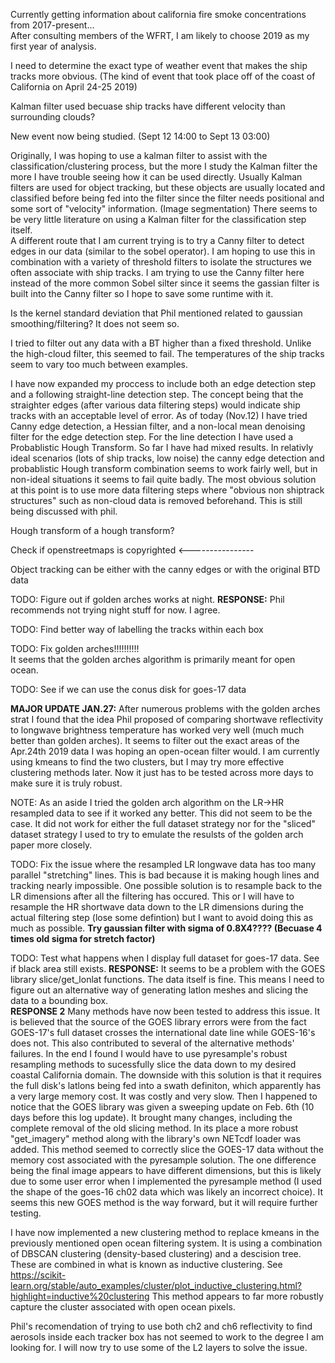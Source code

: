 Currently getting information about california fire smoke concentrations from 2017-present... <br>
After consulting members of the WFRT, I am likely to choose 2019 as my first year of analysis. <br>

I need to determine the exact type of weather event that makes the ship tracks more obvious. (The kind of event that took place off of the coast of California on April 24-25 2019) <br>

Kalman filter used becuase ship tracks have different velocity than surrounding clouds? <br>

New event now being studied. (Sept 12 14:00 to Sept 13 03:00) <br>

Originally, I was hoping to use a kalman filter to assist with the classification/clustering process, but the more I study the Kalman filter the more I have trouble seeing how it can be used directly. Usually Kalman filters are used for object tracking, but these objects are usually located and classified before being fed into the filter since the filter needs positional and some sort of "velocity" information. (Image segmentation) There seems to be very little literature on using a Kalman filter for the classification step itself. <br>
A different route that I am current trying is to try a Canny filter to detect edges in our data (similar to the sobel operator). I am hoping to use this in combination with a variety of threshold filters to isolate the structures we often associate with ship tracks. I am trying to use the Canny filter here instead of the more common Sobel silter since it seems the gassian filter is built into the Canny filter so I hope to save some runtime with it. <br>

Is the kernel standard deviation that Phil mentioned related to gaussian smoothing/filtering? It does not seem so. <br>

I tried to filter out any data with a BT higher than a fixed threshold. Unlike the high-cloud filter, this seemed to fail. The temperatures of the ship tracks seem to vary too much between examples. <br>

I have now expanded my proccess to include both an edge detection step and a following straight-line detection step. The concept being that the straighter edges (after various data filtering steps) would indicate ship tracks with an acceptable level of error. As of today (Nov.12) I have tried Canny edge detection, a Hessian filter, and a non-local mean denoising filter for the edge detection step. For the line detection I have used a Probablistic Hough Transform. So far I have had mixed results. In relativly ideal scenarios (lots of ship tracks, low noise) the canny edge detection and probablistic Hough transform combination seems to work fairly well, but in non-ideal situations it seems to fail quite badly. The most obvious solution at this point is to use more data filtering steps where "obvious non shiptrack structures" such as non-cloud data is removed beforehand. This is still being discussed with phil. <br>

Hough transform of a hough transform? <br>

Check if openstreetmaps is copyrighted \<---------------- <br>

Object tracking can be either with the canny edges or with the original BTD data <br>

TODO: Figure out if golden arches works at night. **RESPONSE:** Phil recommends not trying night stuff for now. I agree.<br>

TODO: Find better way of labelling the tracks within each box <br>

TODO: Fix golden arches!!!!!!!!!! <br>
It seems that the golden arches algorithm is primarily meant for open ocean. <br>

TODO: See if we can use the conus disk for goes-17 data <br>

**MAJOR UPDATE JAN.27:** After numerous problems with the golden arches strat I found that the idea Phil proposed of comparing shortwave reflectivity to longwave brightness temperature has worked very well (much much better than golden arches). It seems to filter out the exact areas of the Apr.24th 2019 data I was hoping an open-ocean filter would. I am currently using kmeans to find the two clusters, but I may try more effective clustering methods later. Now it just has to be tested across more days to make sure it is truly robust. <br>

NOTE: As an aside I tried the golden arch algorithm on the LR->HR resampled data to see if it worked any better. This did not seem to be the case. It did not work for either the full dataset strategy nor for the "sliced" dataset strategy I used to try to emulate the resulsts of the golden arch paper more closely. <br>

TODO: Fix the issue where the resampled LR longwave data has too many parallel "stretching" lines. This is bad because it is making hough lines and tracking nearly impossible. One possible solution is to resample back to the LR dimensions after all the filtering has occured. This or I will have to resample the HR shortwave data down to the LR dimensions during the actual filtering step (lose some defintion) but I want to avoid doing this as much as possible. **Try gaussian filter with sigma of 0.8X4???? (Becuase 4 times old sigma for stretch factor)** <br>

TODO: Test what happens when I display full dataset for goes-17 data. See if black area still exists. **RESPONSE:** It seems to be a problem with the GOES library slice/get_lonlat functions. The data itself is fine. This means I need to figure out an alternative way of generating latlon meshes and slicing the data to a bounding box. <br>
**RESPONSE 2** Many methods have now been tested to address this issue. It is believed that the source of the GOES library errors were from the fact GOES-17's full dataset crosses the international date line while GOES-16's does not. This also contributed to several of the alternative methods' failures. In the end I found I would have to use pyresample's robust resampling methods to sucessfully slice the data down to my desired coastal California domain. The downside with this solution is that it requires the full disk's latlons being fed into a swath definiton, which apparently has a very large memory cost. It was costly and very slow. Then I happened to notice that the GOES library was given a sweeping update on Feb. 6th (10 days before this log update). It brought many changes, including the complete removal of the old slicing method. In its place a more robust "get_imagery" method along with the library's own NETcdf loader was added. This method seemed to correctly slice the GOES-17 data without the memory cost associated with the pyresample solution. The one difference being the final image appears to have different dimensions, but this is likely due to some user error when I implemented the pyresample method (I used the shape of the goes-16 ch02 data which was likely an incorrect choice). It seems this new GOES method is the way forward, but it will require further testing. <br>

I have now implemented a new clustering method to replace kmeans in the previously mentioned open ocean filtering system. It is using a combination of DBSCAN clustering (density-based clustering) and a descision tree. These are combined in what is known as inductive clustering. See https://scikit-learn.org/stable/auto_examples/cluster/plot_inductive_clustering.html?highlight=inductive%20clustering This method appears to far more robustly capture the cluster associated with open ocean pixels. <br>

Phil's recomendation of trying to use both ch2 and ch6 reflectivity to find aerosols inside each tracker box has not seemed to work to the degree I am looking for. I will now try to use some of the L2 layers to solve the issue.